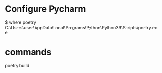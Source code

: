 # Configure Pycharm 
$ where poetry
C:\Users\user\AppData\Local\Programs\Python\Python39\Scripts\poetry.exe

# commands 
poetry build